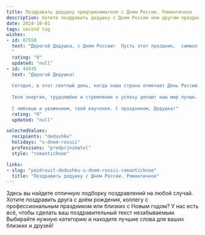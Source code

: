 ```yaml
---
title: Поздравить дедушку предпринимателя с Днем России. Романтичное
description: Хотите поздравить дедушку с Днем России или другим праздником? Наш ИИ создаст незабываемое поздравление, а вы обязательно выделитесь среди других.  
date: 2024-10-01
tags: second tag
wishes:
- id: 87558
  text: "Дорогой Дедушка, с Днём России!  Пусть этот праздник,  символ нашей великой страны, наполнит твою жизнь таким же величием и силой, какой ты наполняешь наш мир своей  предпринимательской энергией и теплом сердца.  Ты – опора нашей семьи,  настоящий герой,  и  моя любовь к тебе безгранична, как просторы нашей Родины.  Будь счастлив, любим и здоров!
  "
  rating: "0"
  updated: "null"
- id: 44935
  text: "Дорогой Дедушка!
  
  Сегодня, в этот светлый день, когда наша страна отмечает День России, хочу поздравить тебя с этим замечательным праздником! Ты всегда был образцом мудрости и стойкости, и твоя предпринимательская жилка вдохновляет всех нас.
  
  Твоя энергия, трудолюбие и стремление к успеху делают наш мир лучше. Я горжусь тем, что у меня есть такой Дедушка, который не только строит свой бизнес, но и создает гармонию вокруг себя. Пусть в душе твоей всегда светит солнечный день, а каждый новый проект приносит радость и удовлетворение.
  
  С любовью и уважением, твой внучонок. С праздником, Дедушка!"
  rating: "0"
  updated: "null"

selectedValues:
  recipients: "dedushku"
  holidays: "s-dnem-rossii"
  professions: "predprinimatel"
  style: "romantichnoe"

links:
- slug: "pozdravit-dedushku-s-dnem-rossii-romantichnoe"
  title: "Поздравить дедушку с Днем России. Романтичное"
---
```


Здесь вы найдете отличную подборку поздравлений на любой случай.
Хотите поздравить друга с днём рождения, коллегу с профессиональным праздником или близких с Новым годом? У нас есть всё, чтобы сделать ваш поздравительный текст незабываемым. Выбирайте нужную категорию и находите лучшие слова для ваших близких и друзей!
